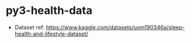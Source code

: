 # py3-health-data

- Dataset ref: https://www.kaggle.com/datasets/uom190346a/sleep-health-and-lifestyle-dataset/
